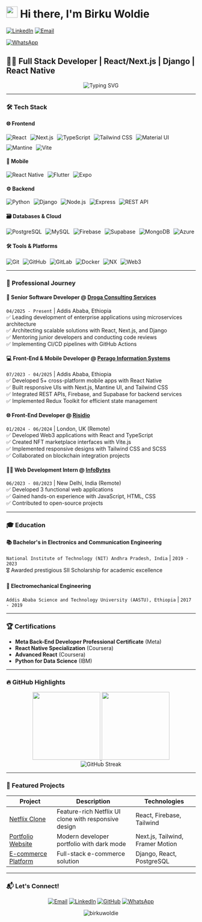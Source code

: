 # <img src="https://raw.githubusercontent.com/MartinHeinz/MartinHeinz/master/wave.gif" width="30px"> Hi there, I'm Birku Woldie 

[![LinkedIn](https://img.shields.io/badge/-LinkedIn-0077B5?style=for-the-badge&logo=linkedin&logoColor=white)](https://www.linkedin.com/in/birku-woldie/)
[![Email](https://img.shields.io/badge/-Email-D14836?style=for-the-badge&logo=gmail&logoColor=white)](mailto:birkuwoldie98@gmail.com)

[![WhatsApp](https://img.shields.io/badge/-WhatsApp-25D366?style=for-the-badge&logo=whatsapp&logoColor=white)](https://wa.me/251965879898)

## 👨‍💻 Full Stack Developer | React/Next.js | Django | React Native

<p align="center">
  <img src="https://readme-typing-svg.herokuapp.com?font=Fira+Code&pause=1000&color=38BDF7&width=435&lines=Building+scalable+web+and+mobile+apps;Passionate+about+clean+code;Open+source+enthusiast" alt="Typing SVG" />
</p>

---

### 🛠️ Tech Stack

#### 🌐 Frontend
<div style="display: flex; flex-wrap: wrap; gap: 10px;">
  <img src="https://img.shields.io/badge/React-20232A?style=for-the-badge&logo=react&logoColor=61DAFB" alt="React">
  <img src="https://img.shields.io/badge/Next.js-000000?style=for-the-badge&logo=nextdotjs&logoColor=white" alt="Next.js">
  <img src="https://img.shields.io/badge/TypeScript-007ACC?style=for-the-badge&logo=typescript&logoColor=white" alt="TypeScript">
  <img src="https://img.shields.io/badge/Tailwind_CSS-38B2AC?style=for-the-badge&logo=tailwind-css&logoColor=white" alt="Tailwind CSS">
  <img src="https://img.shields.io/badge/Material--UI-0081CB?style=for-the-badge&logo=material-ui&logoColor=white" alt="Material UI">
  <img src="https://img.shields.io/badge/Mantine-1C7ED6?style=for-the-badge&logo=mantine&logoColor=white" alt="Mantine">
  <img src="https://img.shields.io/badge/Vite-B73BFE?style=for-the-badge&logo=vite&logoColor=FFD62E" alt="Vite">
</div>

#### 📱 Mobile
<div style="display: flex; flex-wrap: wrap; gap: 10px;">
  <img src="https://img.shields.io/badge/React_Native-20232A?style=for-the-badge&logo=react&logoColor=61DAFB" alt="React Native">
  <img src="https://img.shields.io/badge/Flutter-02569B?style=for-the-badge&logo=flutter&logoColor=white" alt="Flutter">
  <img src="https://img.shields.io/badge/Expo-000020?style=for-the-badge&logo=expo&logoColor=white" alt="Expo">
</div>

#### ⚙️ Backend
<div style="display: flex; flex-wrap: wrap; gap: 10px;">
  <img src="https://img.shields.io/badge/Python-3776AB?style=for-the-badge&logo=python&logoColor=white" alt="Python">
  <img src="https://img.shields.io/badge/Django-092E20?style=for-the-badge&logo=django&logoColor=white" alt="Django">
  <img src="https://img.shields.io/badge/Node.js-339933?style=for-the-badge&logo=nodedotjs&logoColor=white" alt="Node.js">
  <img src="https://img.shields.io/badge/Express.js-000000?style=for-the-badge&logo=express&logoColor=white" alt="Express">
  <img src="https://img.shields.io/badge/REST_API-FF6C37?style=for-the-badge&logo=rest&logoColor=white" alt="REST API">
</div>

#### 🗃️ Databases & Cloud
<div style="display: flex; flex-wrap: wrap; gap: 10px;">
  <img src="https://img.shields.io/badge/PostgreSQL-316192?style=for-the-badge&logo=postgresql&logoColor=white" alt="PostgreSQL">
  <img src="https://img.shields.io/badge/MySQL-4479A1?style=for-the-badge&logo=mysql&logoColor=white" alt="MySQL">
  <img src="https://img.shields.io/badge/Firebase-FFCA28?style=for-the-badge&logo=firebase&logoColor=black" alt="Firebase">
  <img src="https://img.shields.io/badge/Supabase-3ECF8E?style=for-the-badge&logo=supabase&logoColor=white" alt="Supabase">
  <img src="https://img.shields.io/badge/MongoDB-47A248?style=for-the-badge&logo=mongodb&logoColor=white" alt="MongoDB">
  <img src="https://img.shields.io/badge/Azure-0078D4?style=for-the-badge&logo=microsoft-azure&logoColor=white" alt="Azure">
</div>

#### 🛠️ Tools & Platforms
<div style="display: flex; flex-wrap: wrap; gap: 10px;">
  <img src="https://img.shields.io/badge/Git-F05032?style=for-the-badge&logo=git&logoColor=white" alt="Git">
  <img src="https://img.shields.io/badge/GitHub-100000?style=for-the-badge&logo=github&logoColor=white" alt="GitHub">
  <img src="https://img.shields.io/badge/GitLab-FCA121?style=for-the-badge&logo=gitlab&logoColor=white" alt="GitLab">
  <img src="https://img.shields.io/badge/Docker-2496ED?style=for-the-badge&logo=docker&logoColor=white" alt="Docker">
  <img src="https://img.shields.io/badge/NX-143055?style=for-the-badge&logo=nx&logoColor=white" alt="NX">
  <img src="https://img.shields.io/badge/Web3-F16822?style=for-the-badge&logo=web3.js&logoColor=white" alt="Web3">
</div>

---

### 💼 Professional Journey

#### 🚀 **Senior Software Developer** @ [Droga Consulting Services](https://www.droga.com)
`04/2025 - Present` | Addis Ababa, Ethiopia  
✅ Leading development of enterprise applications using microservices architecture  
✅ Architecting scalable solutions with React, Next.js, and Django  
✅ Mentoring junior developers and conducting code reviews  
✅ Implementing CI/CD pipelines with GitHub Actions  

#### 💻 **Front-End & Mobile Developer** @ [Perago Information Systems](https://www.peragois.com)
`07/2023 - 04/2025` | Addis Ababa, Ethiopia  
✅ Developed 5+ cross-platform mobile apps with React Native  
✅ Built responsive UIs with Next.js, Mantine UI, and Tailwind CSS  
✅ Integrated REST APIs, Firebase, and Supabase for backend services  
✅ Implemented Redux Toolkit for efficient state management  

#### 🌐 **Front-End Developer** @ [Risidio](https://www.risidio.com)
`01/2024 - 06/2024` | London, UK (Remote)  
✅ Developed Web3 applications with React and TypeScript  
✅ Created NFT marketplace interfaces with Vite.js  
✅ Implemented responsive designs with Tailwind CSS and SCSS  
✅ Collaborated on blockchain integration projects  

#### 👨‍🎓 **Web Development Intern** @ [InfoBytes](https://www.infobytes.co.in)
`06/2023 - 08/2023` | New Delhi, India (Remote)  
✅ Developed 3 functional web applications  
✅ Gained hands-on experience with JavaScript, HTML, CSS  
✅ Contributed to open-source projects  

---

### 🎓 Education

#### 📚 **Bachelor's in Electronics and Communication Engineering**
`National Institute of Technology (NIT) Andhra Pradesh, India` | `2019 - 2023`  
🎖️ Awarded prestigious SII Scholarship for academic excellence  

#### 🏫 **Electromechanical Engineering**
`Addis Ababa Science and Technology University (AASTU), Ethiopia` | `2017 - 2019`  

---

### 🏆 Certifications
- **Meta Back-End Developer Professional Certificate** (Meta)
- **React Native Specialization** (Coursera)
- **Advanced React** (Coursera)
- **Python for Data Science** (IBM)

---

### 🔥 GitHub Highlights

<div align="center">
  <a href="https://github.com/birkuwoldie">
    <img height="180em" src="https://github-readme-stats.vercel.app/api?username=birkuwoldie&show_icons=true&theme=radical&include_all_commits=true&count_private=true"/>
    <img height="180em" src="https://github-readme-stats.vercel.app/api/top-langs/?username=birkuwoldie&layout=compact&langs_count=8&theme=radical"/>
  </a>
</div>

<div align="center">
  <img src="https://github-readme-streak-stats.herokuapp.com/?user=birkuwoldie&theme=radical" alt="GitHub Streak">
</div>

---

### 🚀 Featured Projects

| Project | Description | Technologies |
|---------|-------------|--------------|
| [Netflix Clone](https://github.com/birkuwoldie/netflix) | Feature-rich Netflix UI clone with responsive design | React, Firebase, Tailwind |
| [Portfolio Website](https://github.com/birkuwoldie/portfolio) | Modern developer portfolio with dark mode | Next.js, Tailwind, Framer Motion |
| [E-commerce Platform](https://github.com/birkuwoldie/ecommerce) | Full-stack e-commerce solution | Django, React, PostgreSQL |

---

### 📬 Let's Connect!

<p align="center">
  <a href="mailto:birkuwoldie98@gmail.com"><img src="https://img.icons8.com/color/48/000000/gmail.png" alt="Email"/></a>
  <a href="https://www.linkedin.com/in/birku-woldie/"><img src="https://img.icons8.com/color/48/000000/linkedin.png" alt="LinkedIn"/></a>
  <a href="https://github.com/birkuwoldie"><img src="https://img.icons8.com/color/48/000000/github--v1.png" alt="GitHub"/></a>
  <a href="https://wa.me/251965879898"><img src="https://img.icons8.com/color/48/000000/whatsapp.png" alt="WhatsApp"/></a>
</p>

<p align="center">
  <img src="https://komarev.com/ghpvc/?username=birkuwoldie&label=Profile%20views&color=0e75b6&style=flat" alt="birkuwoldie" /> 
</p>
